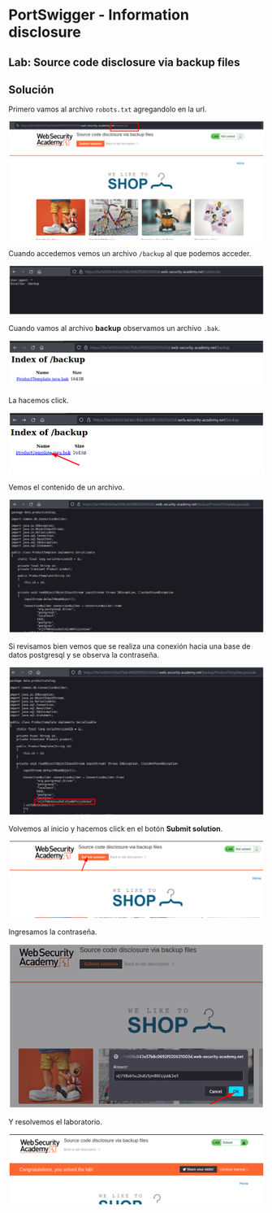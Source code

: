 # PortSwigger - Information disclosure


## Lab: Source code disclosure via backup files


## Solución

Primero vamos al archivo `robots.txt` agregandolo en la url.

![](./imagenes/lab3-1.png)

Cuando accedemos vemos un archivo `/backup` al que podemos acceder.

![](./imagenes/lab3-2.png)

Cuando vamos al archivo **backup** observamos un archivo `.bak`.

![](./imagenes/lab3-3.png)

La hacemos click.

![](./imagenes/lab3-4.png)

Vemos el contenido de un archivo.

![](./imagenes/lab3-5.png)

Si revisamos bien vemos que se realiza una conexión hacia una base de datos postgresql y se observa la contraseña.

![](./imagenes/lab3-6.png)

Volvemos al inicio y hacemos click en el botón **Submit solution**.

![](./imagenes/lab3-7.png)

Ingresamos la contraseña.

![](./imagenes/lab3-8.png)

Y resolvemos el laboratorio.

![](./imagenes/lab3-9.png)

